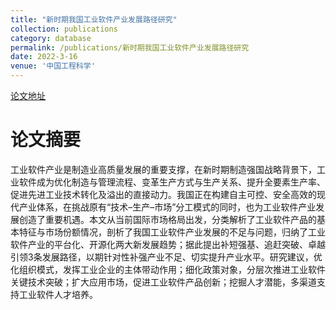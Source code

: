 ```yaml
---
title: "新时期我国工业软件产业发展路径研究"
collection: publications
category: database
permalink: /publications/新时期我国工业软件产业发展路径研究
date: 2022-3-16
venue: '中国工程科学'
---
```


[论文地址](https://www.engineering.org.cn/sscae/CN/10.15302/J-SSCAE-2022.02.010)

论文摘要
======
工业软件产业是制造业高质量发展的重要支撑，在新时期制造强国战略背景下，工业软件成为优化制造与管理流程、变革生产方式与生产关系、提升全要素生产率、促进先进工业技术转化及溢出的直接动力。我国正在构建自主可控、安全高效的现代产业体系，在挑战原有“技术–生产–市场”分工模式的同时，也为工业软件产业发展创造了重要机遇。本文从当前国际市场格局出发，分类解析了工业软件产品的基本特征与市场份额情况，剖析了我国工业软件产业发展的不足与问题，归纳了工业软件产业的平台化、开源化两大新发展趋势；据此提出补短强基、追赶突破、卓越引领3条发展路径，以期针对性补强产业不足、切实提升产业水平。研究建议，优化组织模式，发挥工业企业的主体带动作用；细化政策对象，分层次推进工业软件关键技术突破；扩大应用市场，促进工业软件产品创新；挖掘人才潜能，多渠道支持工业软件人才培养。
